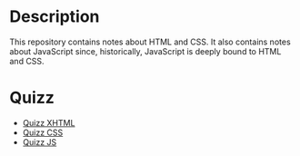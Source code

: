 # Description

This repository contains notes about HTML and CSS. It also contains notes about JavaScript since, historically, JavaScript is deeply bound to HTML and CSS.

# Quizz

* [Quizz XHTML](https://xhtml.developpez.com/quizz/)
* [Quizz CSS](https://css.developpez.com/quizz/)
* [Quizz JS](https://javascript.developpez.com/quizz/)


